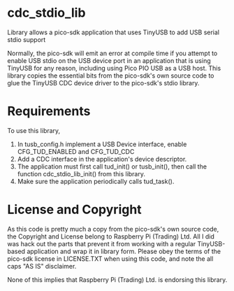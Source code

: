 # cdc_stdio_lib
Library allows a pico-sdk application that uses TinyUSB to add USB serial stdio support

Normally, the pico-sdk will emit an error at compile time if you attempt to enable
USB stdio on the USB device port in an application that is using TinyUSB for any
reason, including using Pico PIO USB as a USB host. This library copies the
essential bits from the pico-sdk's own source code to glue the TinyUSB CDC
device driver to the pico-sdk's stdio library.

# Requirements
To use this library,
1. In tusb_config.h implement a USB Device interface, enable CFG_TUD_ENABLED and CFG_TUD_CDC
2. Add a CDC interface in the application's device descriptor.
3. The application must first call tud_init() or tusb_init(), then call the function cdc_stdio_lib_init() from this library.
4. Make sure the application periodically calls tud_task().

# License and Copyright
As this code is pretty much a copy from the pico-sdk's own source code, the
Copyright and License belong to Raspberry Pi (Trading) Ltd. All I did was
hack out the parts that prevent it from working with a regular TinyUSB-based
application and wrap it in library form. Please obey the terms of the pico-sdk
license in LICENSE.TXT when using this code, and note the all caps "AS IS"
disclaimer.

None of this implies that Raspberry Pi (Trading) Ltd. is endorsing
this library.
